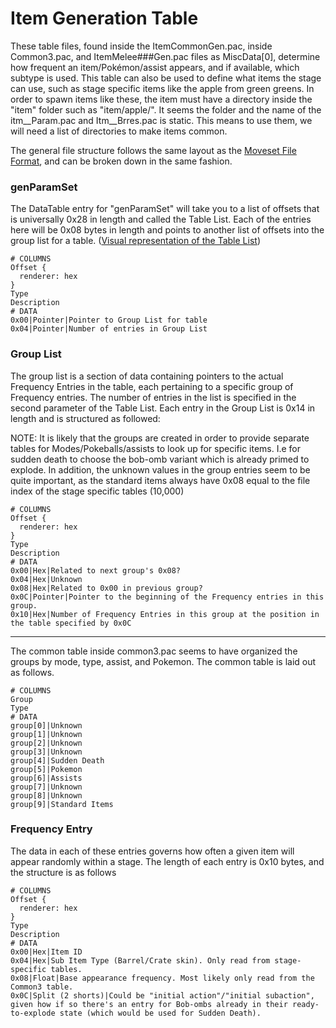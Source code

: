 # Item Generation Table

These table files, found inside the ItemCommonGen.pac, inside Common3.pac, and ItemMelee###Gen.pac files as MiscData[0], determine how frequent an item/Pokémon/assist appears, and if available, which subtype is used. This table can also be used to define what items the stage can use, such as stage specific items like the apple from green greens. In order to spawn items like these, the item must have a directory inside the "item" folder such as "item/apple/". It seems the folder and the name of the itm__Param.pac and Itm__Brres.pac is static. This means to use them, we will need a list of directories to make items common.

The general file structure follows the same layout as the [Moveset File Format](/Brawl/Moveset_File_Format), and can be broken down in the same fashion.

### genParamSet
The DataTable entry for "genParamSet" will take you to a list of offsets that is universally 0x28 in length and called the Table List. Each of the entries here will be 0x08 bytes in length and points to another list of offsets into the group list for a table. ([Visual representation of the Table List](http://i.imgur.com/5tmyks1.png))

```handsontable
# COLUMNS
Offset {
  renderer: hex
}
Type
Description
# DATA
0x00|Pointer|Pointer to Group List for table
0x04|Pointer|Number of entries in Group List
```

### Group List
The group list is a section of data containing pointers to the actual Frequency Entries in the table, each pertaining to a specific group of Frequency entries. The number of entries in the list is specified in the second parameter of the Table List. Each entry in the Group List is 0x14 in length and is structured as followed:

NOTE: It is likely that the groups are created in order to provide separate tables for Modes/Pokeballs/assists to look up for specific items. I.e for sudden death to choose the bob-omb variant which is already primed to explode. In addition, the unknown values in the group entries seem to be quite important, as the standard items always have 0x08 equal to the file index of the stage specific tables (10,000)

```handsontable
# COLUMNS
Offset {
  renderer: hex
}
Type
Description
# DATA
0x00|Hex|Related to next group's 0x08?
0x04|Hex|Unknown
0x08|Hex|Related to 0x00 in previous group?
0x0C|Pointer|Pointer to the beginning of the Frequency entries in this group.
0x10|Hex|Number of Frequency Entries in this group at the position in the table specified by 0x0C
```

----
The common table inside common3.pac seems to have organized the groups by mode, type, assist, and Pokemon. The common table is laid out as follows.

```handsontable
# COLUMNS
Group
Type
# DATA
group[0]|Unknown
group[1]|Unknown
group[2]|Unknown
group[3]|Unknown
group[4]|Sudden Death
group[5]|Pokemon
group[6]|Assists
group[7]|Unknown
group[8]|Unknown
group[9]|Standard Items
```

### Frequency Entry
The data in each of these entries governs how often a given item will appear randomly within a stage. The length of each entry is 0x10 bytes, and the structure is as follows


```handsontable
# COLUMNS
Offset {
  renderer: hex
}
Type
Description
# DATA
0x00|Hex|Item ID
0x04|Hex|Sub Item Type (Barrel/Crate skin). Only read from stage-specific tables.
0x08|Float|Base appearance frequency. Most likely only read from the Common3 table.
0x0C|Split (2 shorts)|Could be "initial action"/"initial subaction", given how if so there's an entry for Bob-ombs already in their ready-to-explode state (which would be used for Sudden Death).
```